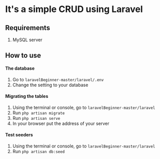 # It's a simple CRUD using Laravel

## Requirements

1. MySQL server

## How to use

#### The database

1. Go to ``laravelBeginner-master/laravel/.env``
2. Change the setting to your database

#### Migrating the tables

1. Using the terminal or console, go to ``laravelBeginner-master/laravel``
2. Run ``php artisan migrate``
3. Run ``php artisan serve``
4. In your browser put the address of your server

#### Test seeders

1. Using the terminal or console, go to ``laravelBeginner-master/laravel``
2. Run ``php artisan db:seed``
